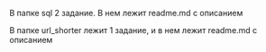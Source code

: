 В папке sql 2 задание. В нем лежит readme.md с описанием 

В папке url_shorter лежит 1 задание, и в нем лежит readme.md с описанием 